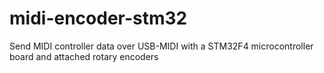 # midi-encoder-stm32
Send MIDI controller data over USB-MIDI with a STM32F4 microcontroller board and attached rotary encoders
